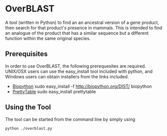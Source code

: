 # OverBLAST

A tool (written in Python) to find an an ancestral version of a gene product, then search for that product's presence in mammals.
This is intended to find an analogue of the product that has a similar sequence but a different function within the same original species.

## Prerequisites ##
In order to use OverBLAST, the following prerequesites are required. UNIX/OSX users can use the easy_install tool included with python, and Windows users can obtain installers from the links included.

- [Biopython](http://biopython.org)
        sudo easy_install -f http://biopython.org/DIST/ biopython
- [PrettyTable](https://code.google.com/p/prettytable/)
        sudo easy_install prettytable

## Using the Tool ##
The tool can be started from the command line by simply using

    python ./overblast.py
